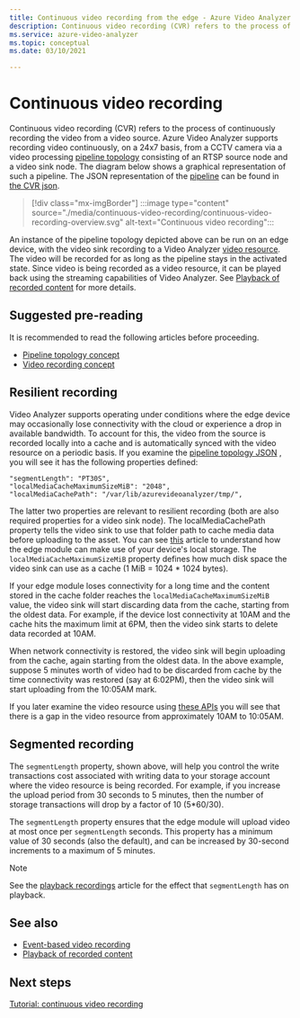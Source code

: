 ```yaml
---
title: Continuous video recording from the edge - Azure Video Analyzer
description: Continuous video recording (CVR) refers to the process of continuously recording the video from a video source. This topic discusses what CVR is and how to use it with Azure Video Analyzer.
ms.service: azure-video-analyzer
ms.topic: conceptual
ms.date: 03/10/2021

---
```

# Continuous video recording 

Continuous video recording (CVR) refers to the process of continuously recording the video from a video source. Azure Video Analyzer supports recording video continuously, on a 24x7 basis, from a CCTV camera via a video processing [pipeline topology](pipeline.md) consisting of an RTSP source node and a video sink node. The diagram below shows a graphical representation of such a pipeline. The JSON representation of the [pipeline](pipeline.md) can be found  in [the CVR json](add-valid-link.md)<!--pipeline-cvr-json-->.

> [!div class="mx-imgBorder"]
> :::image type="content" source="./media/continuous-video-recording/continuous-video-recording-overview.svg" alt-text="Continuous video recording":::

An instance of the pipeline topology depicted above can be run on an edge device, with the video sink recording to a Video Analyzer [video resource](terminology.md#video). The video will be recorded for as long as the pipeline stays in the activated state. Since video is being recorded as a video resource, it can be played back using the streaming capabilities of Video Analyzer. See [Playback of recorded content](video-playback-concept.md) for more details.

## Suggested pre-reading  

It is recommended to read the following articles before proceeding.

* [Pipeline topology concept](pipeline.md)
* [Video recording concept](video-recording.md) 
 
## Resilient recording

Video Analyzer supports operating under conditions where the edge device may occasionally lose connectivity with the cloud or experience a drop in available bandwidth. To account for this, the video from the source is recorded locally into a cache and is automatically synced with the video resource on a periodic basis. If you examine the [pipeline topology JSON](add-valid-link.md) <!--pipeline-cvr-json-->, you will see it has the following properties defined:

```
"segmentLength": "PT30S",
"localMediaCacheMaximumSizeMiB": "2048",
"localMediaCachePath": "/var/lib/azurevideoanalyzer/tmp/",
```

The latter two properties are relevant to resilient recording (both are also required properties for a video sink node). The localMediaCachePath property tells the video sink to use that folder path to cache media data before uploading to the asset. You can see [this](../../iot-edge/how-to-access-host-storage-from-module.md) article to understand how the edge module can make use of your device's local storage. The `localMediaCacheMaximumSizeMiB` property defines how much disk space the video sink can use as a cache (1 MiB = 1024 * 1024 bytes). 

If your edge module loses connectivity for a long time and the content stored in the cache folder reaches the `localMediaCacheMaximumSizeMiB` value, the video sink will start discarding data from the cache, starting from the oldest data. For example, if the device lost connectivity at 10AM and the cache hits the maximum limit at 6PM, then the video sink starts to delete data recorded at 10AM. 

When network connectivity is restored, the video sink will begin uploading from the cache, again starting from the oldest data. In the above example, suppose 5 minutes worth of video had to be discarded from cache by the time connectivity was restored (say at 6:02PM), then the video sink will start uploading from the 10:05AM mark.

If you later examine the video resource using [these APIs](playback-recordings-how-to.md) you will see that there is a gap in the video resource from approximately 10AM to 10:05AM.

## Segmented recording  

The `segmentLength` property, shown above, will help you control the write transactions cost associated with writing data to your storage account where the video resource is being recorded. For example, if you increase the upload period from 30 seconds to 5 minutes, then the number of storage transactions will drop by a factor of 10 (5*60/30).

The `segmentLength` property ensures that the edge module will upload video at most once per `segmentLength` seconds. This property has a minimum value of 30 seconds (also the default), and can be increased by 30-second increments to a maximum of 5 minutes.

> [!NOTE]
> See the [playback recordings](playback-recordings-how-to.md) article for the effect that `segmentLength` has on playback.

## See also

* [Event-based video recording](event-based-video-recording-concept.md) 
* [Playback of recorded content](video-playback-concept.md) 

## Next steps

[Tutorial: continuous video recording](use-continuous-video-recording.md) 

<!-- links 
[pipeline-cvr-json]: https://github.com/Azure/live-video-analytics/tree/master/MediaGraph/topologies/cvr-asset
[terminology-video]: terminology.md#video

[concept-pipeline]: pipeline.md
[concept-video-playback]: video-playback-concept.md
[concept-recording]: video-recording-concept.md

-->
